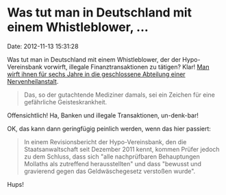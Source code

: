Was tut man in Deutschland mit einem Whistleblower, \...
========================================================

Date: 2012-11-13 15:31:28

Was tut man in Deutschland mit einem Whistleblower, der der
Hypo-Vereinsbank vorwirft, illegale Finanztransaktionen zu tätigen?
Klar! [Man wirft ihnen für sechs Jahre in die geschlossene Abteilung
einer Nervenheilanstalt](http://www.heise.de/tp/blogs/8/153175).

> Das, so der gutachtende Mediziner damals, sei ein Zeichen für eine
> gefährliche Geisteskrankheit.

Offensichtlich! Ha, Banken und illegale Transaktionen, un-denk-bar!

OK, das kann dann geringfügig peinlich werden, wenn das hier passiert:

> In einem Revisionsbericht der Hypo-Vereinsbank, den die
> Staatsanwaltschaft seit Dezember 2011 kennt, kommen Prüfer jedoch zu
> dem Schluss, dass sich \"alle nachprüfbaren Behauptungen Mollaths als
> zutreffend herausstellten\" und dass \"bewusst und gravierend gegen
> das Geldwäschegesetz verstoßen wurde\".

Hups!
